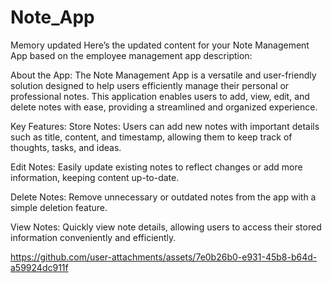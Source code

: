 # Note_App


Memory updated
Here’s the updated content for your Note Management App based on the employee management app description:

About the App:
The Note Management App is a versatile and user-friendly solution designed to help users efficiently manage their personal or professional notes. This application enables users to add, view, edit, and delete notes with ease, providing a streamlined and organized experience.

Key Features:
Store Notes: Users can add new notes with important details such as title, content, and timestamp, allowing them to keep track of thoughts, tasks, and ideas.

Edit Notes: Easily update existing notes to reflect changes or add more information, keeping content up-to-date.

Delete Notes: Remove unnecessary or outdated notes from the app with a simple deletion feature.

View Notes: Quickly view note details, allowing users to access their stored information conveniently and efficiently.


https://github.com/user-attachments/assets/7e0b26b0-e931-45b8-b64d-a59924dc911f

